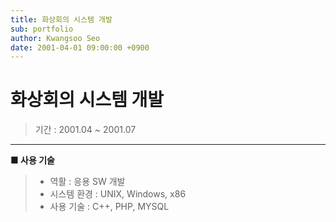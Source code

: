```yaml
---
title: 화상회의 시스템 개발
sub: portfolio
author: Kwangsoo Seo
date: 2001-04-01 09:00:00 +0900
---
```


# 화상회의 시스템 개발
> 기간 : 2001.04 ~ 2001.07

---

**■ 사용 기술**

>  * 역활 : 응용 SW 개발
>  * 시스템 환경 : UNIX, Windows, x86
>  * 사용 기술 : C++, PHP, MYSQL

